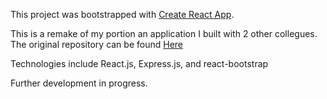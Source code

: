 This project was bootstrapped with [Create React App](https://github.com/facebook/create-react-app).

This is a remake of my portion an application I built with 2 other collegues. The original repository can be found [Here](https://git.generalassemb.ly/hikelryan/doctor-app/graphs/contributors)

Technologies include React.js, Express.js, and react-bootstrap

Further development in progress.
